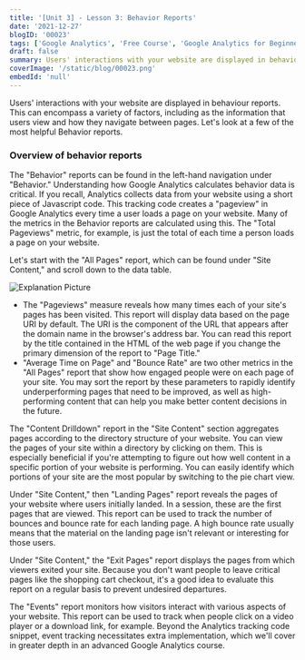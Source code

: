 ```yaml
---
title: '[Unit 3] - Lesson 3: Behavior Reports'
date: '2021-12-27'
blogID: '00023'
tags: ['Google Analytics', 'Free Course', 'Google Analytics for Beginners']
draft: false
summary: Users' interactions with your website are displayed in behaviour reports. This can encompass a variety of factors, including as the information that users view and how they navigate between pages. Let's look at a few of the most helpful Behavior reports.
coverImage: '/static/blog/00023.png'
embedId: 'null'
---
```


Users' interactions with your website are displayed in behaviour reports. This can encompass a variety of factors, including as the information that users view and how they navigate between pages. Let's look at a few of the most helpful Behavior reports.

### Overview of behavior reports

The "Behavior" reports can be found in the left-hand navigation under "Behavior." Understanding how Google Analytics calculates behavior data is critical. If you recall, Analytics collects data from your website using a short piece of Javascript code. This tracking code creates a "pageview" in Google Analytics every time a user loads a page on your website. Many of the metrics in the Behavior reports are calculated using this. The "Total Pageviews" metric, for example, is just the total of each time a person loads a page on your website.

Let's start with the "All Pages" report, which can be found under "Site Content," and scroll down to the data table.

![Explanation Picture](/static/blog/00023_1.png)

- The "Pageviews" measure reveals how many times each of your site's pages has been visited. This report will display data based on the page URI by default. The URI is the component of the URL that appears after the domain name in the browser's address bar. You can read this report by the title contained in the HTML of the web page if you change the primary dimension of the report to "Page Title."
- "Average Time on Page" and "Bounce Rate" are two other metrics in the "All Pages" report that show how engaged people were on each page of your site. You may sort the report by these parameters to rapidly identify underperforming pages that need to be improved, as well as high-performing content that can help you make better content decisions in the future.

The "Content Drilldown" report in the "Site Content" section aggregates pages according to the directory structure of your website. You can view the pages of your site within a directory by clicking on them. This is especially beneficial if you're attempting to figure out how well content in a specific portion of your website is performing. You can easily identify which portions of your site are the most popular by switching to the pie chart view.

Under "Site Content," then "Landing Pages" report reveals the pages of your website where users initially landed. In a session, these are the first pages that are viewed. This report can be used to track the number of bounces and bounce rate for each landing page. A high bounce rate usually means that the material on the landing page isn't relevant or interesting for those users.

Under "Site Content," the "Exit Pages" report displays the pages from which viewers exited your site. Because you don't want people to leave critical pages like the shopping cart checkout, it's a good idea to evaluate this report on a regular basis to prevent undesired departures.

The "Events" report monitors how visitors interact with various aspects of your website. This report can be used to track when people click on a video player or a download link, for example. Beyond the Analytics tracking code snippet, event tracking necessitates extra implementation, which we'll cover in greater depth in an advanced Google Analytics course.
